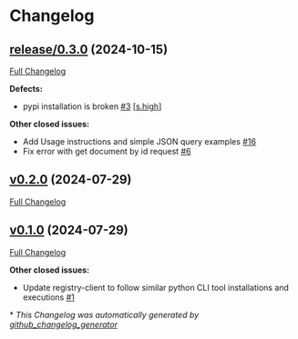 # Changelog

## [release/0.3.0](https://github.com/NASA-PDS/registry-client/tree/release/0.3.0) (2024-10-15)

[Full Changelog](https://github.com/NASA-PDS/registry-client/compare/v0.2.0...release/0.3.0)

**Defects:**

- pypi installation is broken [\#3](https://github.com/NASA-PDS/registry-client/issues/3) [[s.high](https://github.com/NASA-PDS/registry-client/labels/s.high)]

**Other closed issues:**

- Add Usage instructions and simple JSON query examples [\#16](https://github.com/NASA-PDS/registry-client/issues/16)
- Fix error with get document by id request [\#6](https://github.com/NASA-PDS/registry-client/issues/6)

## [v0.2.0](https://github.com/NASA-PDS/registry-client/tree/v0.2.0) (2024-07-29)

[Full Changelog](https://github.com/NASA-PDS/registry-client/compare/v0.1.0...v0.2.0)

## [v0.1.0](https://github.com/NASA-PDS/registry-client/tree/v0.1.0) (2024-07-29)

[Full Changelog](https://github.com/NASA-PDS/registry-client/compare/0287b5f441fb9fab64c0659fc3d60793ca7fdf5b...v0.1.0)

**Other closed issues:**

- Update registry-client to follow similar python CLI tool installations and executions [\#1](https://github.com/NASA-PDS/registry-client/issues/1)



\* *This Changelog was automatically generated by [github_changelog_generator](https://github.com/github-changelog-generator/github-changelog-generator)*
